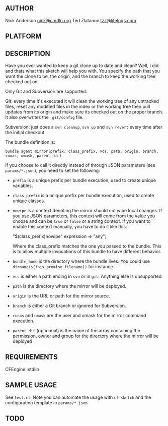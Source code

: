 ## AUTHOR
Nick Anderson <nick@cmdln.org>
Ted Zlatanov <tzz@lifelogs.com>

## PLATFORM

## DESCRIPTION
Have you ever wanted to keep a git clone up to date and clean? Well, I
did and thats what this sketch will help you with. You specify the path
that you want the clone to be, the origin, and the branch to keep the
working tree checked out on.

Only Git and Subversion are supported.

Git: every time it's executed it will clean the working tree of any
untracked files, reset any modified files in the index or the working
tree then pull updates from its origin and make sure its checked out
on the proper branch.  It also overwrites the `.git/config` file.

Subversion: just does a `svn cleanup`, `svn up` and `svn revert` every
time after the initial checkout.

The bundle definition is:

    bundle agent mirror(prefix, class_prefix, vcs, path, origin, branch, runas, umask, parent_dir)

If you choose to call it directly instead of through JSON parameters
(see `params/*.json`), you need to set the following:

* `prefix` is a unique prefix per bundle execution, used to create unique variables.

* `class_prefix` is a unique prefix per bundle execution, used to create unique classes.

* `nowipe` is a context denoting the mirror should not wipe local
  changes.  If you use JSON parameters, this context will come from
  the value you choose and can be `true` or `false` or a string
  context.  If you want to enable this context manually, you have to
  do it like this:
  
    "$(class_prefix)nowipe" expression => "any";

  Where the class_prefix matches the one you passed to the bundle.
  This is to allow multiple invocations of this bundle to have
  different behavior.

* `bundle_home` is the directory where the bundle lives.  You could use `dirname($(this.promise_filename))` for instance.

* `vcs` is either a path ending in `svn` or in `git`.  Anything else is unsupported.

* `path` is the directory where the mirror will be deployed.

* `origin` is the URL or path for the mirror source.

* `branch` is either a Git branch or ignored for Subversion.

* `runas` and `umask` are the user and umask for the mirror command execution.

* `parent_dir` (optionnal) is the name of the array containing the permission, owner and group for the directory where the mirror will be deployed

## REQUIREMENTS

CFEngine::stdlib

## SAMPLE USAGE

See `test.cf`.  Note you can automate the usage with `cf-sketch` and the
configuration template in `params/*.json`

## TODO
